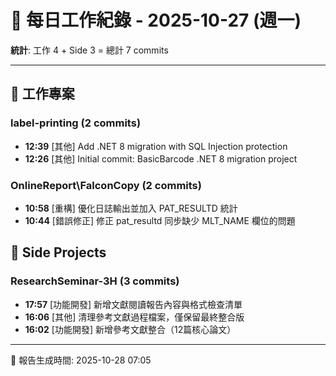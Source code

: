 # 📅 每日工作紀錄 - 2025-10-27 (週一)

**統計**: 工作 4 + Side 3 = 總計 7 commits

---

## 💼 工作專案

### label-printing (2 commits)

- **12:39** [其他] Add .NET 8 migration with SQL Injection protection
- **12:26** [其他] Initial commit: BasicBarcode .NET 8 migration project

### OnlineReport\FalconCopy (2 commits)

- **10:58** [重構] 優化日誌輸出並加入 PAT_RESULTD 統計
- **10:44** [錯誤修正] 修正 pat_resultd 同步缺少 MLT_NAME 欄位的問題

## 🎨 Side Projects

### ResearchSeminar-3H (3 commits)

- **17:57** [功能開發] 新增文獻閱讀報告內容與格式檢查清單
- **16:06** [其他] 清理參考文獻過程檔案，僅保留最終整合版
- **16:02** [功能開發] 新增參考文獻整合（12篇核心論文）

---

📅 報告生成時間: 2025-10-28 07:05
